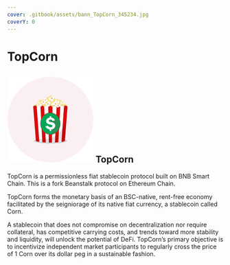 ```yaml
---
cover: .gitbook/assets/bann_TopCorn_345234.jpg
coverY: 0
---
```


# TopCorn

## &#x20;                         <img src=".gitbook/assets/TopCorn.png" alt="" data-size="line"> **TopCorn**

TopCorn is a permissionless fiat stablecoin protocol built on BNB Smart Chain. This is a fork Beanstalk protocol on Ethereum Chain.

TopCorn forms the monetary basis of an BSC-native, rent-free economy facilitated by the seigniorage of its native fiat currency, a stablecoin called Corn.&#x20;

A stablecoin that does not compromise on decentralization nor require collateral, has competitive carrying costs, and trends toward more stability and liquidity, will unlock the potential of DeFi. TopCorn’s primary objective is to incentivize independent market participants to regularly cross the price of 1 Corn over its dollar peg in a sustainable fashion.



